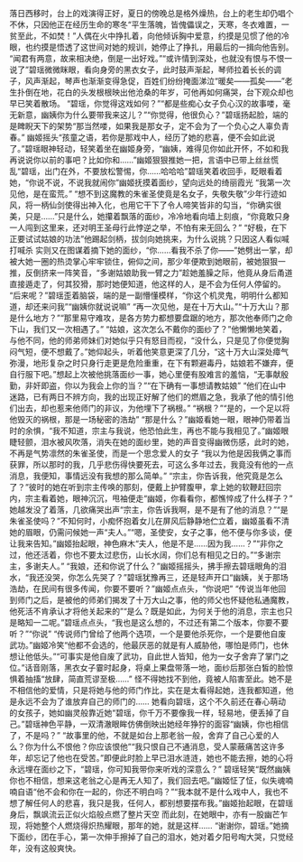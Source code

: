    落日西移时，台上的戏演得正好，夏日的傍晚总是格外燥热，台上的老生却仍唱个不休，只因他正在经历生命的寒冬“平生落魄，皆傀儡误之，天寒，冬衣难置，一贫至此，不如焚！”人偶在火中挣扎着，向他倾诉胸中爱意，约摸是见惯了他的冷眼，也约摸是悟透了这世间对她的规训，她停止了挣扎，用最后的一揖向他告别。
   “闻君有两意，故来相决绝，倒是一出好戏。”“或许情到深处，也就没有恨与不恨一说了”碧瑶微微眯眼，看向身旁的黑衣女子，此时鼓声渐起，琴师拉着长长的调子，风声渐起，琴声也渐渐变得急促，百姓们纷纷掩面涕泣“暖矣——孤矣——”老生扑倒在地，花白的头发根根映出他沧桑的年岁，可他再如何痛哭，台下观众却也早已笑着散场。
    “碧瑶，你觉得这戏如何？”“都是些痴心女子负心汉的故事喽，毫无新意，幽姨你为什么要带我来这儿？”“你觉得，他很负心？”碧瑶扬起脸，端的是睥睨天下的架势“那当然喽，如果我是那女子，定不会为了一个负心之人辜负青春。”
     幽姬摇头“孩童之语，若你是那戏中人，经历了她的悲喜，便不会如此说了。”碧瑶眼神轻动，轻笑着坐在幽姬身旁，“幽姨，难得见你如此开怀，不如和我再说说你以前的事吧？比如你和……”幽姬狠狠推她一把，言语中已带上丝丝慌乱“碧瑶，出门在外，不要放松警惕，你……哈哈哈”碧瑶笑着收回手，眨眼看着她，“你说不说，不说我就闹你”幽姬抚摸着面纱，望向远处的绮丽霞光
  “我第一次见他，是在蛮荒。”
  “想不到这魔教的朱雀圣使竟是名女子，失敬失敬”少年行迹如风，将一柄仙剑使得出神入化，也用它干下了令人啼笑皆非的勾当，“你确实很美，只是……”只是什么，她攥着飘落的面纱，冷冷地看向墙上刻痕，“你竟敢只身一人闯到这里来，还对明王圣母行此悖逆之举，不怕有来无回么？”
  “好极，在下正要试试姑娘的功法”他踢起剑柄，拔剑向她挑来，为什么说挑？只因这人看似喊打喊杀 实则又在图谋着摘下她的面纱，“你……看我不杀了你——”她劈出一掌，却被大她一圈的热烫掌心牢牢锁住，俯仰之间，那少年便欺到她眼前，被她狠狠一推，反倒挤来一阵笑音，“多谢姑娘助我一臂之力”趁她羞臊之际，他竟从身后甬道直接遁走了，何其狡猾，那时她便知道，他这样的人，是不会为任何人停留的。
  “后来呢？”碧瑶歪着脑袋，端的是一副懵懂模样，“你这个机灵鬼，明明什么都知道，却还来问我”“幽姨你就说说嘛”
  “再一次见他，是在十万大山。”“十万大山？那是什么地方？”“那里易守难攻，是各方势力都想要盘踞的地方，那次他奉师门之命下山，我们又一次相遇了。”
  “姑娘，这次怎么不戴你的面纱了？”他懒懒地笑着，与他不同，他的师弟师妹们对她似乎只有怒目而视，“没什么，只是见了你便觉胸闷气短，便不想戴了。”她仰起头，听着他笑意更深了几分，“这十万大山深处瘴气弥漫，地形复杂之时只身行走更是危险重重，在下有颗避毒丹，姑娘若不嫌弃，便自行服下吧。”想起上次被他挑落面纱一事，她心里便有股难言的羞恼，“无事献殷勤，非奸即盗，你以为我会上你的当？”“在下确有一事想请教姑娘”
  “他们在山中迷路，已有两日不辨方向，我的出现正好解了他们的燃眉之急，我承了他的情引他们出去，却也惹来他师门的非议，为他埋下了祸根。”
   “祸根？”“是的，一个足以将他毁灭的祸根，那是一场秘密的浩劫”
   “那是什么？”幽姬看她一眼，眼神仍带着当时的余惧，“我不知道，宗主与我说，他恐怕此生，再也不能与我相见了。”幽姬眼睫轻颤，泪水被风吹落，消失在她的面纱里，她的声音变得幽微伤感，此时的她，不再是气势凛然的朱雀圣使，而是一个思念爱人的女子
  “我以为他是因我俩之事而获罪，所以那时的我，几乎悲伤得快要死去，可这么多年过去，我竟没有他的一点消息，我便知，事情远没有我想的那么简单。”
  “宗主，你告诉我，他究竟是怎么了？”彼时的她在听到宗主传唤的那刻，便戴上护臂腹甲，拿上她的软鞭赶回宗内，宗主看着她，眼神沉沉，甩袖便走“幽姬，你看看你，都憔悴成了什么样子？”
 她越发没了着落，几欲痛哭出声“宗主，你告诉我啊，是不是有了他的消息？”“是朱雀圣使吗？”不知何时，小痴怀抱着女儿在屏风后静静地伫立着，幽姬虽看不清她的眉眼，仍需问候她一声“夫人。”“嗯，圣使安，女子之事，他不便与你多谈，便让我来告知。”幽姬抬起眼，神色麻木“夫人，他是不是……因为我……？”“非你之过，他还活着，你也不要太过悲伤，山长水阔，你们总有相见之日的。”“多谢宗主，多谢夫人。” 
   “我娘，还和你说了什么？”幽姬摇摇头，拂手擦去碧瑶眼角的泪水，“我还没哭，你怎么先哭了？”碧瑶犹豫再三，还是轻声开口“幽姨，关于那场浩劫，在民间有很多传闻，你要不要听？”幽姬点点头，“你说吧”
“传说当年他回到师门之后，是被他的师弟们揭发了十万大山之事，他的师父也怀疑他私通魔教，他死活不肯承认才将他关起来的”“是么？既是如此，为何关于他的消息，宗主也只是略知一二呢。”碧瑶点点头，“我也是这么想的，不过还有第二个版本，你要不要听？”“你说”
   “传说师门曾给了他两个选项，一个是要他杀死你，一个是要他自废武功。”幽姬冷笑“他都不会选的，他最厌恶的就是有人威胁他，哪怕是师门，也休想让他低头。”“可事实是他自废了武功，自此世人皆知，他为一女子舍弃了掌门之位。”话音刚落，黑衣女子霎时起身，将桌上果盘带落一地，面纱后那张白皙的脸惊惧着抽搐“放肆，简直荒谬至极……”
 怪不得她找不到他，竟被人陷害至此。她不是不相信他的爱情，只是将她与他的师门作比，实在是太看得起她，连我都知道，他是永远不会为了谁放弃自己的师门的……
  她看向碧瑶，这个不久前还在春心萌动的女孩子，她如幽灵般靠近她“碧瑶，你千万不要像我一样，轻易地，便丢掉了自己。”碧瑶神色平静，一双清澈眼眸仿佛倒映出她经年狰狞的面容“幽姨，你也相信了，不是吗？”
   “故事里的他，不就是如台上那老翁一般，舍弃了自己心爱的人么？你为什么不恨他？你应该恨他”“我只恨自己不通消息，受人蒙蔽痛苦这许多年，却忘记了他也在受苦。”即便此时脸上早已泪水涟涟，她也不能去擦，她的心将永远埋在面纱之下，“碧瑶，你可知我带你来听戏的深意么？”
  碧瑶轻笑“既然幽姨你也不相信，想来这老翁之心是再无人知了，我们回去吧。”幽姬怔了怔，似失魂喃喃自语“他不会和你在一起的，你还不明白吗？”“我本就不是什么戏中人，我也不想了解任何人的悲喜，我只是我，任何人，都别想要摆布我。”幽姬抬起眼，在碧瑶身后，飘飒流云正似火焰般点燃了整片天空
  而此刻，在她眼中，亦有一股幽芒乍现，将她整个人燃烧得炽热耀眼，那年的她，就是这样……
    “谢谢你，碧瑶。”她摘下面纱，团在手心，第一次伸手擦掉了自己的泪水，她对着夕阳号啕大哭，只觉经年，没有这般爽快。
﻿
﻿
﻿
﻿
